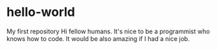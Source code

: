 # hello-world
My first repository
Hi fellow humans. It's nice to be a programmist who knows how to code. It would be also amazing if I had a nice job.
